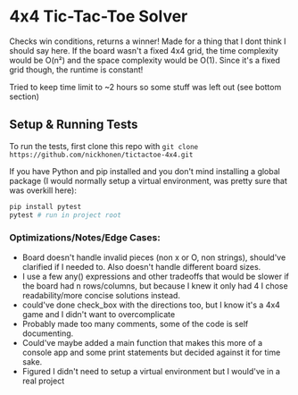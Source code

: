 # 4x4 Tic-Tac-Toe Solver

Checks win conditions, returns a winner! Made for a thing that I dont think I should say here. If the board wasn't a fixed 4x4 grid, the time complexity would be O(n²) and the space complexity would be O(1). Since it's a fixed grid though, the runtime is constant!

Tried to keep time limit to ~2 hours so some stuff was left out (see bottom section)

## Setup & Running Tests

To run the tests, first clone this repo with `git clone https://github.com/nickhonen/tictactoe-4x4.git`

If you have Python and pip installed and you don't mind installing a global package (I would normally setup a virtual environment, was pretty sure that was overkill here):

```bash
pip install pytest
pytest # run in project root
```

### Optimizations/Notes/Edge Cases:

- Board doesn't handle invalid pieces (non x or O, non strings), should've clarified if I needed to. Also doesn't handle different board sizes.
- I use a few any() expressions and other tradeoffs that would be slower if the board had n rows/columns, but because I knew it only had 4 I chose readability/more concise solutions instead.
- could've done check_box with the directions too, but I know it's a 4x4 game and I didn't want to overcomplicate
- Probably made too many comments, some of the code is self documenting.
- Could've maybe added a main function that makes this more of a console app and some print statements but decided against it for time sake.
- Figured I didn't need to setup a virtual environment but I would've in a real project
